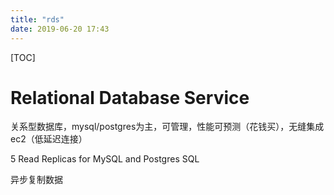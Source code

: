 ```yaml
---
title: "rds"
date: 2019-06-20 17:43
---
```

[TOC]



# Relational Database Service

关系型数据库，mysql/postgres为主，可管理，性能可预测（花钱买），无缝集成ec2（低延迟连接）

5 Read Replicas for MySQL and Postgres SQL

异步复制数据

